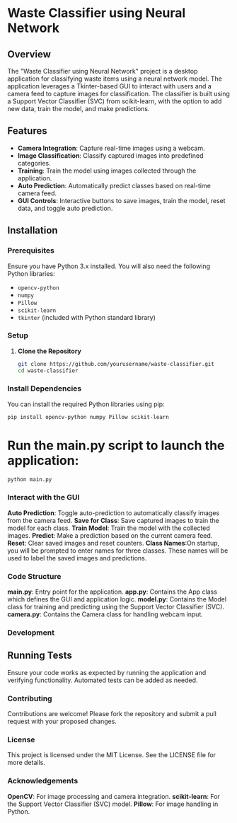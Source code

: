 # Waste Classifier using Neural Network

## Overview

The "Waste Classifier using Neural Network" project is a desktop application for classifying waste items using a neural network model. The application leverages a Tkinter-based GUI to interact with users and a camera feed to capture images for classification. The classifier is built using a Support Vector Classifier (SVC) from scikit-learn, with the option to add new data, train the model, and make predictions.

## Features

- **Camera Integration**: Capture real-time images using a webcam.
- **Image Classification**: Classify captured images into predefined categories.
- **Training**: Train the model using images collected through the application.
- **Auto Prediction**: Automatically predict classes based on real-time camera feed.
- **GUI Controls**: Interactive buttons to save images, train the model, reset data, and toggle auto prediction.

## Installation

### Prerequisites

Ensure you have Python 3.x installed. You will also need the following Python libraries:

- `opencv-python`
- `numpy`
- `Pillow`
- `scikit-learn`
- `tkinter` (included with Python standard library)

### Setup

1. **Clone the Repository**

   ```sh
   git clone https://github.com/yourusername/waste-classifier.git
   cd waste-classifier
   
### Install Dependencies

You can install the required Python libraries using pip:

```sh
pip install opencv-python numpy Pillow scikit-learn
```

# Run the main.py script to launch the application:

```sh
python main.py
```
### Interact with the GUI

**Auto Prediction**: Toggle auto-prediction to automatically classify images from the camera feed.
**Save for Class**: Save captured images to train the model for each class.
**Train Model**: Train the model with the collected images.
**Predict**: Make a prediction based on the current camera feed.
**Reset**: Clear saved images and reset counters.
**Class Names**:On startup, you will be prompted to enter names for three classes. These names will be used to label the saved images and predictions.

### Code Structure

**main.py**: Entry point for the application.
**app.py**: Contains the App class which defines the GUI and application logic.
**model.py**: Contains the Model class for training and predicting using the Support Vector Classifier (SVC).
**camera.py**: Contains the Camera class for handling webcam input.

### Development
## Running Tests
Ensure your code works as expected by running the application and verifying functionality. Automated tests can be added as needed.

### Contributing
Contributions are welcome! Please fork the repository and submit a pull request with your proposed changes.

### License
This project is licensed under the MIT License. See the LICENSE file for more details.

### Acknowledgements
**OpenCV**: For image processing and camera integration.
**scikit-learn**: For the Support Vector Classifier (SVC) model.
**Pillow**: For image handling in Python.


